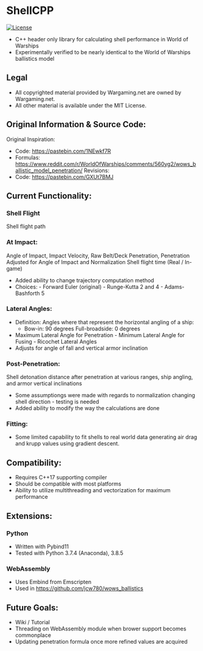 # ShellCPP
[![License](https://img.shields.io/github/license/jcw780/ShellCPP)](./LICENSE)
- C++ header only library for calculating shell performance in World of Warships
- Experimentally verified to be nearly identical to the World of Warships ballistics model
## Legal
- All copyrighted material provided by Wargaming.net are owned by Wargaming.net.
- All other material is available under the MIT License.
## Original Information & Source Code:
Original Inspiration:
- Code: https://pastebin.com/1NEwkf7R
- Formulas: https://www.reddit.com/r/WorldOfWarships/comments/560yg2/wows_ballistic_model_penetration/
Revisions:
- Code: https://pastebin.com/GXUt7BMJ
## Current Functionality:
### Shell Flight
Shell flight path
### At Impact:
Angle of Impact, Impact Velocity, Raw Belt/Deck Penetration, Penetration Adjusted for Angle of Impact and Normalization
Shell flight time (Real / In-game)
- Added ability to change trajectory computation method 
- Choices: - Forward Euler (original) - Runge-Kutta 2 and 4 - Adams-Bashforth 5
### Lateral Angles: 
- Definition: Angles where that represent the horizontal angling of a ship:
  + Bow-in: 90 degrees Full-broadside: 0 degrees
- Maximum Lateral Angle for Penetration - Minimum Lateral Angle for Fusing - Ricochet Lateral Angles
- Adjusts for angle of fall and vertical armor inclination
### Post-Penetration:
Shell detonation distance after penetration at various ranges, ship angling, and armor vertical inclinations
- Some assumptiongs were made with regards to normalization changing shell direction - testing is needed
- Added ability to modify the way the calculations are done 
### Fitting:
- Some limited capability to fit shells to real world data generating air drag and krupp values using gradient descent. 
## Compatibility:
- Requires C++17 supporting compiler
- Should be compatible with most platforms 
- Ability to utilize multithreading and vectorization for maximum performance
## Extensions:
### Python 
- Written with Pybind11
- Tested with Python 3.7.4 (Anaconda), 3.8.5
### WebAssembly 
- Uses Embind from Emscripten
- Used in https://github.com/jcw780/wows_ballistics
## Future Goals:
- Wiki / Tutorial
- Threading on WebAssembly module when brower support becomes commonplace
- Updating penetration formula once more refined values are acquired



